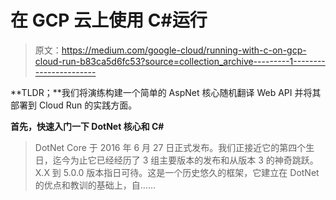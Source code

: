 # 在 GCP 云上使用 C#运行

> 原文：<https://medium.com/google-cloud/running-with-c-on-gcp-cloud-run-b83ca5d6fc53?source=collection_archive---------1----------------------->

**TLDR；**我们将演练构建一个简单的 AspNet 核心随机翻译 Web API 并将其部署到 Cloud Run 的实践方面。

**首先，快速入门一下 DotNet 核心和 C#**

> DotNet Core 于 2016 年 6 月 27 日正式发布。我们正接近它的第四个生日，迄今为止它已经经历了 3 组主要版本的发布和从版本 3 的神奇跳跃。X.X 到 5.0.0 版本指日可待。这是一个历史悠久的框架，它建立在 DotNet 的优点和教训的基础上，自……